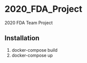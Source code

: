 # 2020_FDA_Project
 2020 FDA Team Project
 
## Installation
1. docker-compose build
2. docker-compose up
